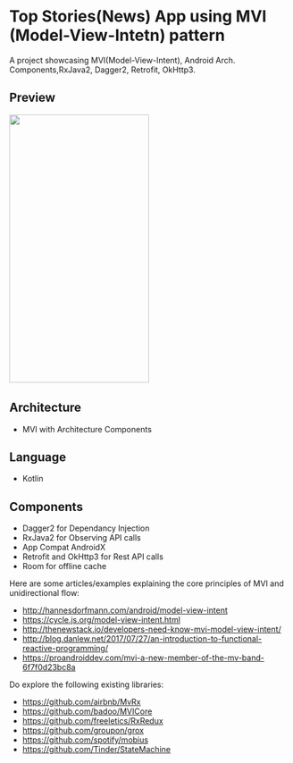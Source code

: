 # Top Stories(News) App using MVI (Model-View-Intetn) pattern
A project showcasing MVI(Model-View-Intent), Android Arch. Components,RxJava2, Dagger2, Retrofit, OkHttp3.

## Preview
<img src="app.gif" width="250" height="480"/> &nbsp;&nbsp;

## Architecture
* MVI with Architecture Components

## Language
* Kotlin

## Components
* Dagger2 for Dependancy Injection
* RxJava2 for Observing API calls
* App Compat AndroidX
* Retrofit and OkHttp3 for Rest API calls
* Room for offline cache

Here are some articles/examples explaining the core principles of MVI and unidirectional flow:

- http://hannesdorfmann.com/android/model-view-intent
- https://cycle.js.org/model-view-intent.html
- http://thenewstack.io/developers-need-know-mvi-model-view-intent/
- http://blog.danlew.net/2017/07/27/an-introduction-to-functional-reactive-programming/
- https://proandroiddev.com/mvi-a-new-member-of-the-mv-band-6f7f0d23bc8a

Do explore the following existing libraries:

- https://github.com/airbnb/MvRx
- https://github.com/badoo/MVICore
- https://github.com/freeletics/RxRedux
- https://github.com/groupon/grox
- https://github.com/spotify/mobius
- https://github.com/Tinder/StateMachine
